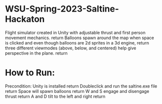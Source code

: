 # WSU-Spring-2023-Saltine-Hackaton

Flight simulator created in Unity with adjustable thrust and first person movement mechanics.   return
Balloons spawn around the map when space is clicked and even though balloons are 2d sprites in a 3d engine,    return
three different viewmodes (above, below, and centered) help give perspective in the plane.   return

# How to Run:
Precondition: Unity is installed   return
Doubleclick and run the saltine.exe file   return
Space will spawn balloons   return
W and S engage and disengage thrust   return
A and D tilt to the left and right   return
